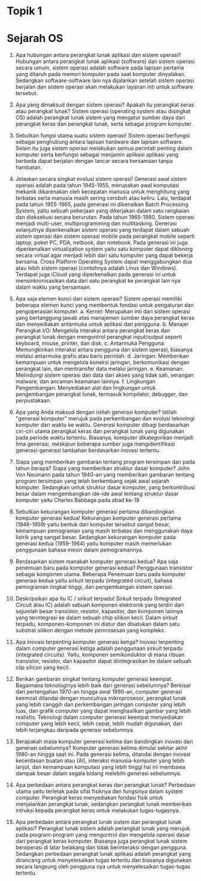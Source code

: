# Topik 1 <br>
# Sejarah OS <br>
1.	Apa hubungan antara perangkat lunak aplikasi dan sistem operasi?
Hubungan antara perangkat lunak aplikasi (software) dan sistem operasi secara umum, sistem operasi adalah software pada lapisan pertama yang ditaruh pada memori komputer pada saat komputer dinyalakan. Sedangkan software-software lain nya dijalankan setelah sistem operasi berjalan dan sistem operasi akan melakukan layanan inti untuk software tersebut.
2.	Apa yang dimaksud dengan sistem operasi? Apakah itu perangkat keras atau perangkat lunak?
Sistem operasi (operating system atau disingkat OS) adalah perangkat lunak sistem yang mengatur sumber daya dari perangkat keras dan perangkat lunak, serta sebagai program komputer.
3.	Sebutkan fungsi utama suatu sistem operasi!
Sistem operasi berfungsi sebagai penghubung antara lapisan hardware dan lapisan software. Selain itu juga sistem operasi melakukan semua perintah penting dalam komputer serta berfungsi sebagai menjamin aplikasi aplikasi yang berbeda dapat berjalan dengan lancar secara bersamaan tanpa hambatan.
4.	Jelaskan secara singkat evolusi sistem operasi!
Generasi  awal  sistem  operasi  adalah  pada  tahun  1945-1955,  merupakan awal komputasi mekanik dikarenakan oleh kecepatan manusia untuk menghitung yang terbatas serta manusia masih sering ceroboh atau keliru. Lalu, terdapat pada tahun 1955-1965, pada generasi ini dikenalkan Batch Processing System, yaitu sebuah pekerjaan yang dikerjakan dalam satu rangkaian  dan dieksekusi secara berurutan. Pada tahun 1965-1980, Sistem  operasi  menjadi multi-user, multiprogramming dan multitasking. Generasi selanjutnya diperkenalkan sistem operasi yang terdapat dalam sebuah sistem operasi dan sistem operasi mobile pada perangkat mobile seperti laptop, poket PC, PDA, netbook, dan notebook. Pada generasi ini juga diperkenalkan virtualization system yaitu satu komputer dapat dikloning secara virtual agar menjadi lebih dari satu komputer yang dapat bekerja bersama. Cross Platform Operating System dapat menggabungkan dua atau lebih sistem operasi (contohnya adalah Linux dan Windows). Terdapat juga iCloud yang diperkenalkan pada generasi ini untuk mensinkronisasikan data dari satu perangkat ke perangkat lain nya dalam waktu yang bersamaan. 
5.	Apa saja elemen kunci dari sistem operasi?
Sistem operasi memiliki beberapa elemen kunci yang membentuk fondasi untuk pengaturan dan pengoperasian komputer.
a.	Kernel: Merupakan inti dari sistem operasi yang bertanggung jawab atas manajemen sumber daya perangkat keras dan menyediakan antarmuka untuk aplikasi dan pengguna.
b.	Manajer Perangkat I/O: Mengelola interaksi antara perangkat keras dan perangkat lunak dengan mengontrol perangkat input/output seperti keyboard, mouse, printer, dan disk.
c.	Antarmuka Pengguna: Memungkinkan interaksi antara pengguna dan sistem operasi, biasanya melalui antarmuka grafis atau baris perintah.
d.	Jaringan: Memberikan kemampuan untuk mengelola koneksi jaringan, berkomunikasi dengan perangkat lain, dan mentransfer data melalui jaringan.
e.	Keamanan: Melindungi sistem operasi dan data dari akses yang tidak sah, serangan malware, dan ancaman keamanan lainnya.
f.	Lingkungan Pengembangan: Menyediakan alat dan lingkungan untuk pengembangan perangkat lunak, termasuk kompilator, debugger, dan perpustakaan.

6.	Apa yang Anda maksud dengan istilah generasi komputer?
Istilah "generasi komputer" merujuk pada perkembangan dan evolusi teknologi komputer dari waktu ke waktu. Generasi komputer dibagi berdasarkan ciri-ciri utama perangkat keras dan perangkat lunak yang digunakan pada periode waktu tertentu. Biasanya, komputer dikategorikan menjadi lima generasi, meskipun beberapa sumber juga mengidentifikasi generasi-generasi tambahan berdasarkan inovasi tertentu.
7.	Siapa yang memberikan gambaran tentang program tersimpan dan pada tahun berapa? Siapa yang memberikan struktur dasar komputer?
John Von Neumann pada tahun 1940-an yang memberikan gambaran tentang program tersimpan yang telah berkembang sejak awal sejarah komputer. Sedangkan untuk struktur dasar komputer, yang berkontribusi besar dalam mengembangkan ide-ide awal tentang struktur dasar komputer yaitu Charles Babbage pada abad ke-19
8.	Sebutkan kekurangan komputer generasi pertama dibandingkan komputer generasi kedua!
Kekurangan komputer generasi pertama (1946-1959) yaitu bentuk dari komputer tersebut sangat besar, kemampuan pemograman yang masih terbatas dan menggunakan daya listrik yang sangat besar. Sedangkan kekurangan komputer pada generasi kedua (1959-1964) yaitu komputer masih memerlukan penggunaan bahasa mesin dalam pemogramannya.
9.	Berdasarkan sistem manakah komputer generasi kedua? Apa saja penemuan baru pada komputer generasi kedua?
Penggunaan transistor sebagai komponen utama. Beberapa Penemuan baru pada komputer generasi kedua yaitu sirkuit terpadu (integrated circuit), bahasa pemograman tingkat tinggi, dan pengembangan sistem operasi.
10.	Deskripsikan apa itu IC / sirkuit terpadu!
Sirkuit terpadu (Integrated Circuit atau IC) adalah sebuah komponen elektronik yang terdiri dari sejumlah besar transistor, resistor, kapasitor, dan komponen lainnya yang terintegrasi ke dalam sebuah chip silikon kecil. Dalam sirkuit terpadu, komponen-komponen ini diatur dan disatukan dalam satu substrat silikon dengan metode pemrosesan yang kompleks.
11.	Apa inovasi terpenting komputer generasi ketiga?
Inovasi terpenting dalam computer generasi ketiga adalah penggunaan sirkuit terpadu (integrated circuits). Yaitu, komponen semikonduktor di mana ribuan transistor, resistor, dan kapasitor dapat diintegrasikan ke dalam sebuah clip silicon yang kecil.
12.	Berikan gambaran singkat tentang komputer generasi keempat. Bagaimana teknologinya lebih baik dari generasi sebelumnya?
Berkisar dari pertengahan 1970-an hingga awal 1990-an, computer generasi keemoat ditandai dengan munculnya mikroprosesor, perangkat lunak yang lebih canggih dan perkembangan jaringan computer yang lebih luas, dan grafik computer yang dapat menghasilkan gambar yang lebih realistis. Teknologi dalam computer generasi keempat menyediakan computer yang lebih kecil, lebih cepat, lebih mudah digunakan, dan lebih terjangkau daripada generasi sebelumnya.
13.	Berapakah masa komputer generasi kelima dan bandingkan inovasi dari generasi sebelumnya?
Komputer generasi kelima dimulai sekitar akhir 1980-an hingga saat ini. Pada generasi kelima, ditandai dengan inovasi kecerdasan buatan  atau (AI), interaksi manusia-komputer yang lebih lanjut, dan kemampuan komputasi yang lebih tinggi hal ini membawa dampak besar dalam segala bidang melebihi generasi sebelumnya.
14.	Apa perbedaan antara perangkat keras dan perangkat lunak?
Perbedaan utama yaitu terletak pada sifat fisiknya dan fungsinya dalam system computer. Perangkat keras menyediakan fondasi fisik untuk menjalankan perangkat lunak, sedangkan perangkat lunak memberikan intruksi kepada perangkat keras untuk melakukan tugas-tugasnya.
15.	Apa perbedaan antara perangkat lunak sistem dan perangkat lunak aplikasi?
Perangkat lunak sistem adalah perangkat lunak yang merujuk pada program-program yang mengontrol dan mengelola operasi dasar dari perangkat keras komputer. Biasanya juga perangkat lunak sistem beroperasi di latar belakang dan tidak berinteraksi dengan pengguna. Sedangkan perbedaan perangkat lunak aplikasi adalah perangkat yang dirancang untuk menyelesaikan tugas tertentu dan biasanya digunakan secara langsung oleh pengguna nya untuk menyelesaikan tugas-tugas tertentu.

